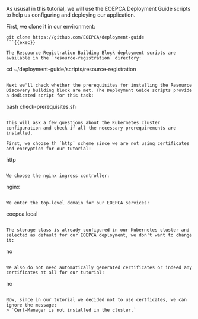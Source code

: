 As ususal in this tutorial, we will use the EOEPCA Deployment Guide scripts to help us configuring and deploying our application. 

First, we clone it in our environment:
```
git clone https://github.com/EOEPCA/deployment-guide
```{{exec}}

The Rescource Registration Building Block deployment scripts are available in the `resource-registration` directory:
```
cd ~/deployment-guide/scripts/resource-registration
```{{exec}}

Next we'll check whether the prerequisites for installing the Resource Discovery building block are met. The Deployment Guide scripts provide a dedicated script for this task:
```
bash check-prerequisites.sh
```{{exec}}

This will ask a few questions about the Kubernetes cluster configuration and check if all the necessary prerequirements are installed. 

First, we choose th `http` scheme since we are not using certificates and encryption for our tutorial:
```
http
```{{exec}}

We choose the nginx ingress controller:
```
nginx
```{{exec}}

We enter the top-level domain for our EOEPCA services:
```
eoepca.local
```{{exec}}

The storage class is already configured in our Kubernetes cluster and selected as default for our EOEPCA deployment, we don't want to change it:
```
no
```{{exec}}

We also do not need automatically generated certificates or indeed any certificates at all for our tutorial:
```
no
```{{exec}}

Now, since in our tutorial we decided not to use certficates, we can ignore the message:
> `Cert-Manager is not installed in the cluster.`

